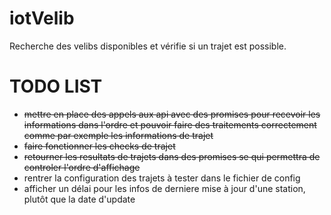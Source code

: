 # iotVelib
Recherche des velibs disponibles et vérifie si un trajet est possible.

TODO LIST
===

* ~~mettre en place des appels aux api avec des promises pour recevoir les informations dans l'ordre et pouvoir faire des traitements correctement comme par exemple les informations de trajet~~
* ~~faire fonctionner les checks de trajet~~
* ~~retourner les resultats de trajets dans des promises se qui permettra de controler l'ordre d'affichage~~
* rentrer la configuration des trajets à tester dans le fichier de config
* afficher un délai pour les infos de derniere mise à jour d'une station, plutôt que la date d'update